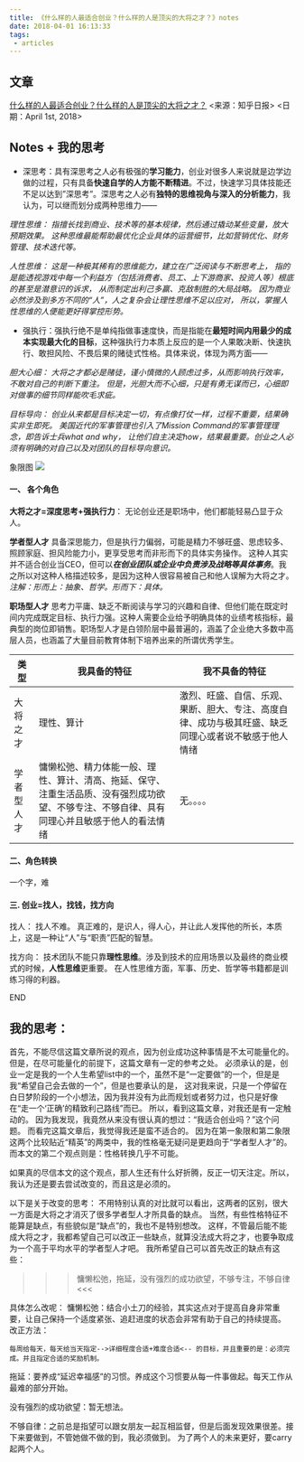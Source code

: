 ```yaml
---
title: 《什么样的人最适合创业？什么样的人是顶尖的大将之才？》notes
date: 2018-04-01 16:13:33
tags: 
 - articles
---
```


<!-- more -->

## 文章

[什么样的人最适合创业？什么样的人是顶尖的大将之才？](https://zhuanlan.zhihu.com/p/34934716)
<来源：知乎日报> <日期：April 1st, 2018> 

## Notes + 我的思考

* 深思考：具有深思考之人必有极强的**学习能力**，创业对很多人来说就是边学边做的过程，只有具备**快速自学的人方能不断精进**。不过，快速学习具体技能还不足以达到”深思考”。深思考之人必有**独特的思维视角与深入的分析能力**，我认为，可以继而划分成两种思维力——

*理性思维：*
*指擅长找到商业、技术等的基本规律，然后通过撬动某些变量，放大预期效果。*
*这种思维最能帮助最优化企业具体的运营细节，比如营销优化、财务管理、技术迭代等。*

*人性思维：*
*这是一种极其稀有的思维能力，建立在广泛阅读与不断思考上，*
*指的是能透视游戏中每一个利益方（包括消费者、员工、上下游商家、投资人等）根底的甚至是潜意识的诉求，*
*从而制定出利己多赢、克敌制胜的大局战略。*
*因为商业必然涉及到多方不同的“人”，人之复杂会让理性思维不足以应对，*
*所以，掌握人性思维的人便能更好得掌控形势。*


* 强执行：强执行绝不是单纯指做事速度快，而是指能在**最短时间内用最少的成本实现最大化的目标**，这种强执行力本质上反应的是一个人果敢决断、快速执行、敢担风险、不畏后果的赌徒式性格。具体来说，体现为两方面——

*胆大心细：*
*大将之才都必是赌徒，谨小慎微的人顾虑过多，从而影响执行效率，不敢对自己的判断下重注。*
*但是，光胆大而不心细，只是有勇无谋而已，心细即对做事的细节同样能吹毛求疵。*

*目标导向：*
*创业从来都是目标决定一切，有点像打仗一样，过程不重要，结果确实非生即死。*
*美国近代的军事管理也引入了Mission Command的军事管理理念，即告诉士兵what and why，*
*让他们自主决定how，结果最重要。创业之人必须有明确的对自己以及对团队的目标导向意识。*

象限图
<img src="https://upload-images.jianshu.io/upload_images/10023701-d9d89c4a01c56ad5.png"/>

#### 一、 各个角色
**大将之才=深度思考+强执行力**： 无论创业还是职场中，他们都能轻易凸显于众人。  

**学者型人才** 具备深思能力，但是执行力偏弱，可能是精力不够旺盛、思虑较多、照顾家庭、担风险能力小，更享受思考而非形而下的具体实务操作。
这种人其实并不适合创业当CEO，但可以***在创业团队或企业中负责涉及战略等具体事务***。我之所以对这种人格描述较多，是因为这种人很容易被自己和他人误解为大将之才。
*注解：形而上：抽象、哲学。形而下：具体。*

**职场型人才** 思考力平庸、缺乏不断阅读与学习的兴趣和自律、但他们能在既定时间内完成既定目标、执行力强。这种人需要企业给予明确具体的业绩考核指标，最典型的岗位即销售。职场型人才是白领阶层中最普遍的，涵盖了企业绝大多数中高层人员，也涵盖了大量目前教育体制下培养出来的所谓优秀学生。  



类型|我具备的特征|我不具备的特征
----|----------|-----
大将之才|理性、算计|激烈、旺盛、自信、乐观、果断、胆大、专注、高度自律、成功与极其旺盛、缺乏同理心或者说不敏感于他人情绪
学者型人才| 慵懒松弛、精力体能一般、理性、算计、清高、拖延、保守、注重生活品质、没有强烈成功欲望、不够专注、不够自律、具有同理心并且敏感于他人的看法情绪|无。。。。|


#### 二、角色转换
一个字，难


#### 三. 创业=找人，找钱，找方向
找人： 找人不难。
真正难的，是识人，得人心，并让此人发挥他的所长，本质上，这是一种让“人”与“职责”匹配的智慧。

找方向： 
技术团队不能只靠**理性思维**。涉及到技术的应用场景以及最终的商业模式的时候，**人性思维**更重要。
在人性思维方面，军事、历史、哲学等书籍都是训练习得的利器。

END

## 我的思考：

首先，不能尽信这篇文章所说的观点，因为创业成功这种事情是不太可能量化的。
但是，在尽可能量化的前提下，这篇文章有一定的参考之处。
必须承认的是，创业一定是我的一个人生希望list中的一个，虽然不是“一定要做”的一个，但是是我“希望自己会去做的一个”，但是也要承认的是，
这对我来说，只是一个停留在白日梦阶段的一个小想法，因为我并没有为此而规划或者努力过，也只是好像在“走一个‘正确’的精致利己路线”而已。
所以，看到这篇文章，对我还是有一定触动的。
因为我发现，我竟然从来没有很认真的想过：“我适合创业吗？”这个问题。
而看完这篇文章后，我觉得我还是蛮不适合的。
因为在第一象限和第二象限这两个比较贴近“精英”的两类中，我的性格毫无疑问是更趋向于“学者型人才”的。
而本文的第二个观点则是：性格转换几乎不可能。

如果真的尽信本文的这个观点，那人生还有什么好折腾，反正一切天注定。所以，我认为还是要去尝试改变的，而且这是必须的。

以下是关于改变的思考：
不用特别认真的对比就可以看出，这两者的区别，很大一方面是大将之才消灭了很多学者型人才所具备的缺点。
当然，有些性格特征不能算是缺点，有些貌似是“缺点”的，我也不是特别想改。
这样，不管最后能不能成大将之才，我都希望自己可以改正一些缺点，就算没法成大将之才，也要争取成为一个高于平均水平的学者型人才吧。
我所希望自己可以首先改正的缺点有这些：
>>>慵懒松弛，拖延，没有强烈的成功欲望，不够专注，不够自律<<<

具体怎么改呢：
慵懒松弛：结合小土刀的经验，其实这点对于提高自身非常重要，让自己保持一个适度紧张、追赶进度的状态会非常有助于自己的持续提高。
改正方法：
```
每周给每天，每天给当天指定-->详细程度合适+难度合适<-- 的目标，并且重要的是：必须完成。并且指定合适的奖励机制。
```

拖延：要养成“延迟幸福感”的习惯。养成这个习惯要从每一件事做起。每天工作从最难的部分开始。

没有强烈的成功欲望：暂无想法。

不够自律：之前总是指望可以跟女朋友一起互相监督，但是后面发现效果很差。接下来要做到，不管她做不做的到，我必须做到。
为了两个人的未来更好，要carry起两个人。


